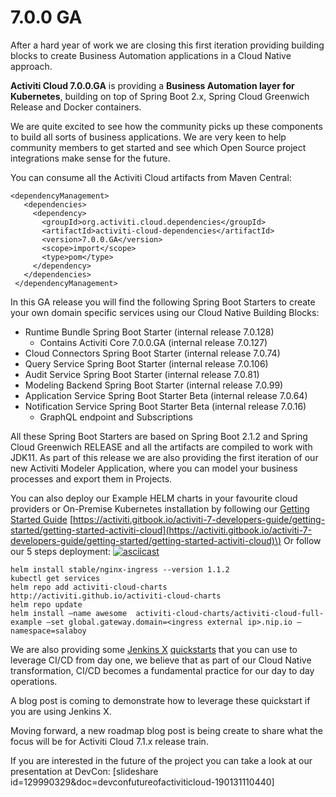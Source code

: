 # 7.0.0 GA

After a hard year of work we are closing this first iteration providing building blocks to create Business Automation applications in a Cloud Native approach.

**Activiti Cloud 7.0.0.GA** is providing a **Business Automation layer for Kubernetes**, building on top of Spring Boot 2.x, Spring Cloud Greenwich Release and Docker containers.

We are quite excited to see how the community picks up these components to build all sorts of business applications. We are very keen to help community members to get started and see which Open Source project integrations make sense for the future.

You can consume all the Activiti Cloud artifacts from Maven Central:

```text
<dependencyManagement>
   <dependencies>
     <dependency>
       <groupId>org.activiti.cloud.dependencies</groupId>
       <artifactId>activiti-cloud-dependencies</artifactId>
       <version>7.0.0.GA</version>
       <scope>import</scope>
       <type>pom</type>
     </dependency>
   </dependencies>
 </dependencyManagement>
```

In this GA release you will find the following Spring Boot Starters to create your own domain specific services using our Cloud Native Building Blocks:

* Runtime Bundle Spring Boot Starter \(internal release 7.0.128\)
  * Contains Activiti Core 7.0.0.GA \(internal release 7.0.127\)
* Cloud Connectors Spring Boot Starter \(internal release 7.0.74\)
* Query Service Spring Boot Starter \(internal release 7.0.106\)
* Audit Service Spring Boot Starter \(internal release 7.0.81\)
* Modeling Backend Spring Boot Starter \(internal release 7.0.99\)
* Application Service Spring Boot Starter Beta \(internal release 7.0.64\) 
* Notification Service Spring Boot Starter Beta \(internal release 7.0.16\)
  * GraphQL endpoint and Subscriptions

All these Spring Boot Starters are based on Spring Boot 2.1.2 and Spring Cloud Greenwich RELEASE and all the artifacts are compiled to work with JDK11. As part of this release we are also providing the first iteration of our new Activiti Modeler Application, where you can model your business processes and export them in Projects.

You can also deploy our Example HELM charts in your favourite cloud providers or On-Premise Kubernetes installation by following our [Getting Started Guide](7.0.0.ga.md) [https://activiti.gitbook.io/activiti-7-developers-guide/getting-started/getting-started-activiti-cloud](https://activiti.gitbook.io/activiti-7-developers-guide/getting-started/getting-started-activiti-cloud)\) Or follow our 5 steps deployment: [![asciicast](https://asciinema.org/a/227940.svg)](https://asciinema.org/a/227940)

```text
helm install stable/nginx-ingress --version 1.1.2
kubectl get services
helm repo add activiti-cloud-charts http://activiti.github.io/activiti-cloud-charts
helm repo update
helm install —name awesome  activiti-cloud-charts/activiti-cloud-full-example —set global.gateway.domain=<ingress external ip>.nip.io —namespace=salaboy
```

We are also providing some [Jenkins X](http://jenkinsx.io) [quickstarts](https://github.com/Activiti?utf8=✓&q=quickstart) that you can use to leverage CI/CD from day one, we believe that as part of our Cloud Native transformation, CI/CD becomes a fundamental practice for our day to day operations.

A blog post is coming to demonstrate how to leverage these quickstart if you are using Jenkins X.

Moving forward, a new roadmap blog post is being create to share what the focus will be for Activiti Cloud 7.1.x release train.

If you are interested in the future of the project you can take a look at our presentation at DevCon: \[slideshare id=129990329&doc=devconfutureofactiviticloud-190131110440\]

